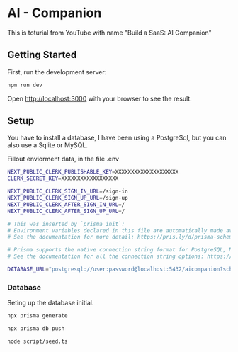 # AI - Companion

This is toturial from YouTube with name "Build a SaaS: AI Companion"

## Getting Started

First, run the development server:

```bash
npm run dev

```

Open [http://localhost:3000](http://localhost:3000) with your browser to see the result.

## Setup

You have to install a database, I have been using a PostgreSql, but you can also
use a Sqlite or MySQL.

Fillout enviorment data, in the file .env

```bash
NEXT_PUBLIC_CLERK_PUBLISHABLE_KEY=XXXXXXXXXXXXXXXXXXXX
CLERK_SECRET_KEY=XXXXXXXXXXXXXXXXXX

NEXT_PUBLIC_CLERK_SIGN_IN_URL=/sign-in
NEXT_PUBLIC_CLERK_SIGN_UP_URL=/sign-up
NEXT_PUBLIC_CLERK_AFTER_SIGN_IN_URL=/
NEXT_PUBLIC_CLERK_AFTER_SIGN_UP_URL=/

# This was inserted by `prisma init`:
# Environment variables declared in this file are automatically made available to Prisma.
# See the documentation for more detail: https://pris.ly/d/prisma-schema#accessing-environment-variables-from-the-schema

# Prisma supports the native connection string format for PostgreSQL, MySQL, SQLite, SQL Server, MongoDB and CockroachDB.
# See the documentation for all the connection string options: https://pris.ly/d/connection-strings

DATABASE_URL="postgresql://user:password@localhost:5432/aicompanion?schema=public"
```

### Database

Seting up the database initial.

```bash
npx prisma generate

npx prisma db push

node script/seed.ts
```

